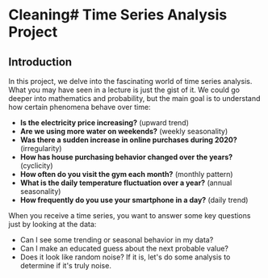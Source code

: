 # Cleaning# Time Series Analysis Project


## Introduction

In this project, we delve into the fascinating world of time series analysis. What you may have seen in a lecture is just the gist of it. We could go deeper into mathematics and probability, but the main goal is to understand how certain phenomena behave over time:

- **Is the electricity price increasing?** (upward trend)
- **Are we using more water on weekends?** (weekly seasonality)
- **Was there a sudden increase in online purchases during 2020?** (irregularity)
- **How has house purchasing behavior changed over the years?** (cyclicity)
- **How often do you visit the gym each month?** (monthly pattern)
- **What is the daily temperature fluctuation over a year?** (annual seasonality)
- **How frequently do you use your smartphone in a day?** (daily trend)

When you receive a time series, you want to answer some key questions just by looking at the data:

- Can I see some trending or seasonal behavior in my data?
- Can I make an educated guess about the next probable value?
- Does it look like random noise? If it is, let's do some analysis to determine if it's truly noise.

